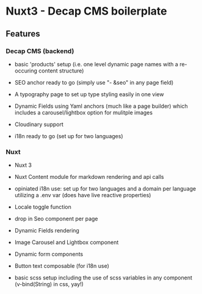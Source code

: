 # Nuxt3 - Decap CMS boilerplate

## Features

### Decap CMS (backend)

* basic 'products' setup (i.e. one level dynamic page names with a re-occuring content structure)

* SEO anchor ready to go (simply use "- &seo" in any page field)

* A typography page to set up type styling easily in one view

* Dynamic Fields using Yaml anchors (much like a page builder) which includes a carousel/lightbox option for mulitple images

* Cloudinary support

* i18n ready to go (set up for two languages)

### Nuxt

* Nuxt 3  

* Nuxt Content module for markdown rendering and api calls

* opiniated i18n use: set up for two languages and a domain per language utilizing a .env var (does have live reactive properties)  

* Locale toggle function  

* drop in Seo component per page

* Dynamic Fields rendering  

* Image Carousel and Lightbox component

* Dynamic form components

* Button text composable (for i18n use)

* basic scss setup including the use of scss variables in any component (v-bind(String) in css, yay!)
